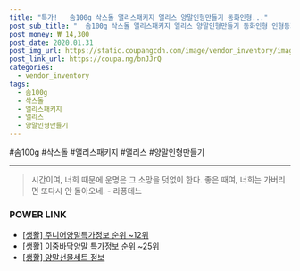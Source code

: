 ```yaml
--- 
title: "특가!   솜100g 삭스돌 앨리스패키지 앨리스 양말인형만들기 동화인형..." 
post_sub_title: "  솜100g 삭스돌 앨리스패키지 앨리스 양말인형만들기 동화인형 인형동화 인형DIY" 
post_money: ₩ 14,300 
post_date: 2020.01.31 
post_img_url: https://static.coupangcdn.com/image/vendor_inventory/images/2018/01/03/21/3/e2a8dfcc-ab58-4097-916c-53c2674eb60f.JPG 
post_link_url: https://coupa.ng/bnJJrQ 
categories: 
  - vendor_inventory 
tags: 
  - 솜100g 
  - 삭스돌 
  - 앨리스패키지 
  - 앨리스 
  - 양말인형만들기 
--- 
```

  #솜100g #삭스돌 #앨리스패키지 #앨리스 #양말인형만들기 
<hr> 

> 시간이여, 너희 때문에 운명은 그 소망을 덧없이 한다. 좋은 때여, 너희는 가버리면 또다시 안 돌아오네. - 라퐁테느 


### POWER LINK

* <a href="https://blog.naver.com/sakai111/221774840950" target="_blank"> [생활] 주니어양말특가정보 순위 ~12위</a>
* <a href="https://blog.naver.com/sakai111/221776139965" target="_blank"> [생활] 이중바닥양말 특가정보 순위 ~25위</a>
* <a href="https://blog.naver.com/sakai111/221768485033" target="_blank"> [생활] 양말선물세트 정보 </a>
